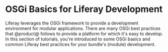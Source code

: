 # OSGi Basics for Liferay Development

Liferay leverages the OSGi framework to provide a development environment for
modular applications. There are many OSGi best practices that @product@ follows
to provide a platform for which it's easy to develop. In this section of
tutorials, you're introduced to some OSGi basics and common Liferay best
practices for your bundle's (module) development.

<!-- By Ray's request, I introduced the term *module* by first referencing
*bundle*. Ray suggested that since this section will focus on OSGi basics, that
we should refer to bundle first, since that's the term used in OSGi docs. Then
we can introduce our standard "module" Liferay term. This is just for clearness.
-Cody -->

<!-- Talk more about what is in this tutorial section once we have more
documented topics. -Cody -->
